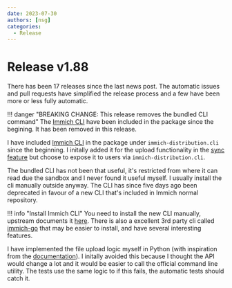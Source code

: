 ```yaml
---
date: 2023-07-30
authors: [nsg]
categories:
  - Release
---
```


# Release v1.88

There has been 17 releases since the last news post. The automatic issues and pull requests have simplified the release process and a few have been more or less fully automatic.

!!! danger "BREAKING CHANGE: This release removes the bundled CLI command"
    The [Immich CLI](https://github.com/immich-app/CLI) have been included in the package since the begining. It has been removed in this release.

I have included [Immich CLI](https://github.com/immich-app/CLI) in the package under `immich-distribution.cli` since the beginning. I initally added it for the upload functionality in the [sync feature](/configuration/sync/) but choose to expose it to users via `immich-distribution.cli`.

The bundled CLI has not been that useful, it's restricted from where it can read due the sandbox and I never found it useful myself. I usually install the cli manually outside anyway. The CLI has since five days ago been deprecated in favour of a new CLI that's included in Immich normal repository.

!!! info "Install Immich CLI"
    You need to install the new CLI manually, upstream documents it [here](https://immich.app/docs/features/command-line-interface). There is also a excellent 3rd party cli called [immich-go](https://github.com/simulot/immich-go) that may be easier to install, and have several interesting features.

I have implemented the file upload logic myself in Python (with inspiration from the [documentation](https://immich.app/docs/guides/python-file-upload)). I initally avoided this because I thought the API would change a lot and it would be easier to call the official command line utility. The tests use the same logic to if this fails, the automatic tests should catch it.
